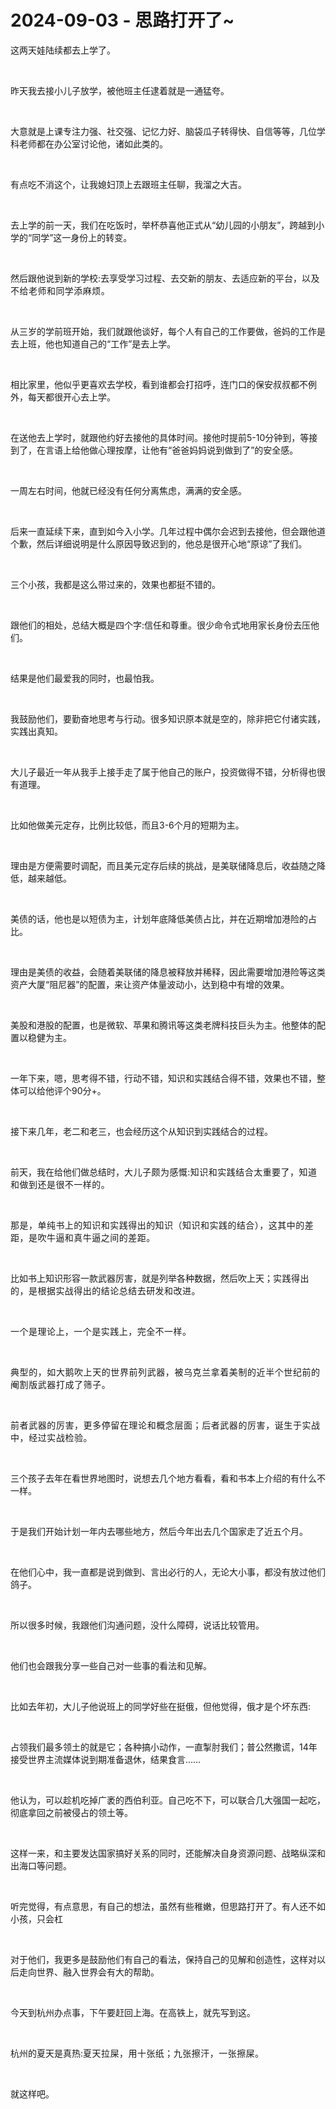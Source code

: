 # 2024-09-03 - 思路打开了~

<p style="visibility: visible;">这两天娃陆续都去上学了。</p><p style="visibility: visible;"><br style="visibility: visible;"></p><p style="visibility: visible;">昨天我去接小儿子放学，被他班主任逮着就是一通猛夸。</p><p style="visibility: visible;"><br style="visibility: visible;"></p><p style="visibility: visible;">大意就是上课专注力强、社交强、记忆力好、脑袋瓜子转得快、自信等等，几位学科老师都在办公室讨论他，诸如此类的。</p><p style="visibility: visible;"><br style="visibility: visible;"></p><p style="visibility: visible;">有点吃不消这个，让我媳妇顶上去跟班主任聊，我溜之大吉。</p><p style="visibility: visible;"><br style="visibility: visible;"></p><p style="visibility: visible;">去上学的前一天，我们在吃饭时，举杯恭喜他正式从“幼儿园的小朋友”，跨越到小学的“同学”这一身份上的转变。</p><p style="visibility: visible;"><br style="visibility: visible;"></p><p style="visibility: visible;">然后跟他说到新的学校:去享受学习过程、去交新的朋友、去适应新的平台，<span style="background-color: transparent; letter-spacing: 0.034em; caret-color: var(--weui-BRAND); visibility: visible;">以及不给老师和同学添麻烦。</span></p><p style="visibility: visible;"><br style="visibility: visible;"></p><p style="visibility: visible;">从三岁的学前班开始，我们就跟他谈好，每个人有自己的工作要做，爸妈的工作是去上班，他也知道自己的“工作”是去上学。</p><p style="visibility: visible;"><br style="visibility: visible;"></p><p style="visibility: visible;">相比家里，他似乎更喜欢去学校，看到谁都会打招呼，连门口的保安叔叔都不例外，每天都很开心去上学。</p><p style="visibility: visible;"><br style="visibility: visible;"></p><p style="visibility: visible;">在送他去上学时，就跟他约好去接他的具体时间。接他时提前5-10分钟到，等接到了，在言语上给他做心理按摩，让他有“爸爸妈妈说到做到了”的安全感。</p><p style="visibility: visible;"><br style="visibility: visible;"></p><p style="visibility: visible;">一周左右时间，他就已经没有任何分离焦虑，满满的安全感。</p><p style="visibility: visible;"><br style="visibility: visible;"></p><p style="visibility: visible;">后来一直延续下来，直到如今入小学。几年过程中偶尔会迟到去接他，但会跟他道个歉，然后详细说明是什么原因导致迟到的，他总是很开心地“原谅”了我们。</p><p style="visibility: visible;"><br style="visibility: visible;"></p><p style="visibility: visible;">三个小孩，我都是这么带过来的，效果也都挺不错的。</p><p style="visibility: visible;"><br style="visibility: visible;"></p><p style="visibility: visible;">跟他们的相处，总结大概是四个字:信任和尊重。很少命令式地用家长身份去压他们。</p><p style="visibility: visible;"><br style="visibility: visible;"></p><p style="visibility: visible;">结果是他们最爱我的同时，也最怕我。</p><p style="visibility: visible;"><br style="visibility: visible;"></p><p style="visibility: visible;">我鼓励他们，要勤奋地思考与行动。很多知识原本就是空的，除非把它付诸实践，实践出真知。</p><p style="visibility: visible;"><br style="visibility: visible;"></p><p style="visibility: visible;">大儿子最近一年从我手上接手走了属于他自己的账户，投资做得不错，分析得也很有道理。</p><p style="visibility: visible;"><br style="visibility: visible;"></p><p>比如他做美元定存，比例比较低，而且3-6个月的短期为主。</p><p><br></p><p>理由是方便需要时调配，而且美元定存后续的挑战，是美联储降息后，收益随之降低，越来越低。</p><p><br></p><p>美债的话，他也是以短债为主，计划年底降低美债占比，并在近期增加港险的占比。</p><p><br></p><p>理由是美债的收益，会随着美联储的降息被释放并稀释，因此需要增加港险等这类资产大厦“阻尼器”的配置，来让资产体量波动小，达到稳中有增的效果。</p><p><br></p><p>美股和港股的配置，也是微软、苹果和腾讯等这类老牌科技巨头为主。他整体的配置以稳健为主。</p><p><br></p><p>一年下来，嗯，思考得不错，行动不错，知识和实践结合得不错，效果也不错，整体可以给他评个90分+。</p><p><br></p><p>接下来几年，老二和老三，也会经历这个从知识到实践结合的过程。</p><p><br></p><p>前天，我在给他们做总结时，<span style="background-color: transparent;letter-spacing: 0.034em;caret-color: var(--weui-BRAND);">大儿子颇为感慨:知识和实践结合太重要了，知道和做到还是很不一样的。</span></p><p><span style="background-color: transparent;letter-spacing: 0.034em;caret-color: var(--weui-BRAND);"><br></span></p><p><span style="background-color: transparent;letter-spacing: 0.034em;caret-color: var(--weui-BRAND);">那是，单纯书上的知识和实践得出的知识（知识和实践的结合），这其中的差距，是吹牛逼和真牛逼之间的差距。</span></p><p><br></p><p>比如书上知识形容一款武器厉害，就是列举各种数据，然后吹上天；<span style="background-color: transparent;caret-color: var(--weui-BRAND);letter-spacing: 0.034em;">实践得出的，是根据实战得出的结论总结去研发和改进。</span></p><p><span style="background-color: transparent;caret-color: var(--weui-BRAND);letter-spacing: 0.034em;"><br></span></p><p><span style="background-color: transparent;caret-color: var(--weui-BRAND);letter-spacing: 0.034em;">一个是理论上，一个是实践上，完全不一样。</span></p><p><span style="background-color: transparent;caret-color: var(--weui-BRAND);letter-spacing: 0.034em;"><br></span></p><p><span style="letter-spacing: 0.578px;">典型的，如大鹅吹上天的世界前列武器，被乌克兰拿着美制的近半个世纪前的阉割版武器打成了筛子。</span></p><p><span style="letter-spacing: 0.578px;"><br></span></p><p><span style="letter-spacing: 0.578px;">前者武器的厉害，更多停留在理论和概念层面；后者武器的厉害，诞生于实战中，经过实战检验。</span></p><p><br></p><p>三个孩子去年在看世界地图时，说想去几个地方看看，看和书本上介绍的有什么不一样。</p><p><br></p><p>于是我们开始计划一年内去哪些地方，然后今年出去几个国家走了近五个月。</p><p><br></p><p>在他们心中，我一直都是说到做到、言出必行的人，无论大小事，都没有放过他们鸽子。</p><p><br></p><p>所以很多时候，我跟他们沟通问题，没什么障碍，说话比较管用。</p><p><br></p><p>他们也会跟我分享一些自己对一些事的看法和见解。</p><p><br></p><p>比如去年初，大儿子他说班上的同学好些在挺俄，但他觉得，俄才是个坏东西:</p><p><br></p><p>占领我们最多领土的就是它；各种搞小动作，一直掣肘我们；普公然撒谎，14年接受世界主流媒体说到期准备退休，结果食言……</p><p><br></p><p>他认为，可以趁机吃掉广袤的西伯利亚。自己吃不下，可以联合几大强国一起吃，彻底拿回之前被侵占的领土等。</p><p><br></p><p>这样一来，和主要发达国家搞好关系的同时，还能解决自身资源问题、战略纵深和出海口等问题。</p><p><br></p><p>听完觉得，有点意思，有自己的想法，虽然有些稚嫩，但思路打开了。有人还不如小孩，只会杠</p><p><br></p><p>对于他们，我更多是鼓励他们有自己的看法，保持自己的见解和创造性，这样对以后走向世界、融入世界会有大的帮助。</p><p><br></p><p>今天到杭州办点事，下午要赶回上海。在高铁上，就先写到这。</p><p><br></p><p>杭州的夏天是真热:<span style="background-color: transparent;letter-spacing: 0.034em;caret-color: var(--weui-BRAND);">夏天拉屎，用十张纸；九张擦汗，一张擦屎。</span></p><p><br></p><p>就这样吧。</p><p style="display: none;"><mp-style-type data-value="10000"></mp-style-type></p>